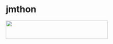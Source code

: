 # jmthon

<p align="left"><a href="rozhttps://heroku.com/deploy?template=https://github.com/mnarmnar/JMTHON-PACK"> <img src="https://img.shields.io/badge/Deploy%20To%20Heroku-purple?style=for-the-badge&logo=heroku" width="320" height="58.45"/></a></p>

